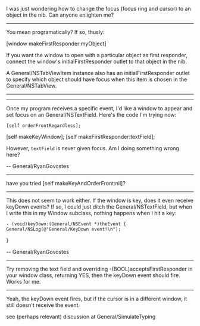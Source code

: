 I was just wondering how to change the focus (focus ring and cursor) to an object in the nib. Can anyone enlighten me?

----

You mean programatically? If so, thusly:
    
[window makeFirstResponder:myObject]


If you want the window to open with a particular object as first responder, connect the window's initialFirstResponder outlet to that object in the nib.

A General/NSTabViewItem instance also has an initialFirstResponder outlet to specify which object should have focus when this item is chosen in the General/NSTabView.

----
----

Once my program receives a specific event, I'd like a window to appear and set focus on an General/NSTextField. Here's the code I'm trying now:

    [self orderFrontRegardless];
[self makeKeyWindow];
[self makeFirstResponder:textField];

However, <code>textField</code> is never given focus. Am I doing something wrong here?

-- General/RyanGovostes

----

have you tried     [self makeKeyAndOrderFront:nil]?

----

This does not seem to work either. If the window is key, does it even receive keyDown events? If so, I could just ditch the General/NSTextField, but when I write this in my Window subclass, nothing happens when I hit a key:

    - (void)keyDown:(General/NSEvent *)theEvent {
    General/NSLog(@"General/KeyDown event!\n");
}

-- General/RyanGovostes

----

Try removing the text field and overriding     -(BOOL)acceptsFirstResponder in your window class, returning     YES, then the     keyDown event should fire. Works for me.

----

Yeah, the     keyDown event fires, but if the cursor is in a different window, it still doesn't receive the event.

see (perhaps relevant) discussion at General/SimulateTyping
